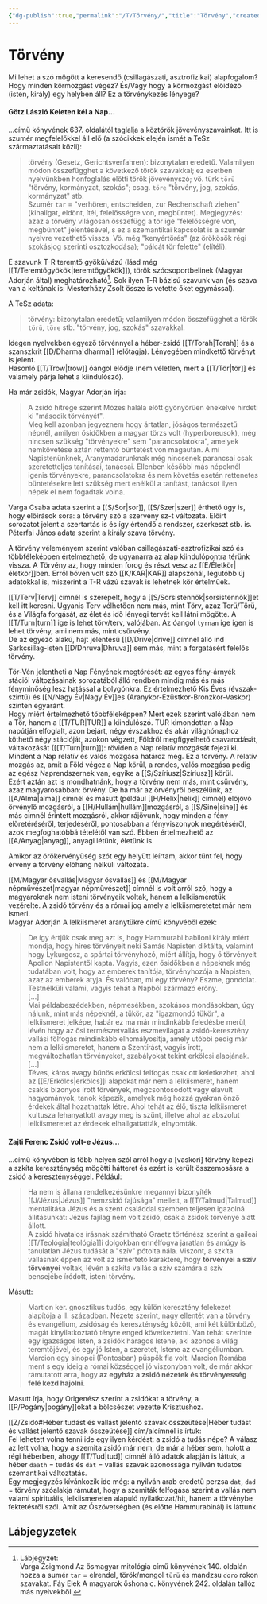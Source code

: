 ```yaml
---
{"dg-publish":true,"permalink":"/T/Törvény/","title":"Törvény","created":"2025-06-03T12:25","updated":"2025-06-07T18:59"}
---
```



# Törvény

Mi lehet a szó mögött a keresendő (csillagászati, asztrofizikai) alapfogalom? Hogy minden körmozgást végez? És/Vagy hogy a körmozgást előidéző (isten, király) egy helyben áll? Ez a törvénykezés lényege?  

#### Götz László Keleten kél a Nap...

...című könyvének 637. oldalától taglalja a köztörök jövevényszavainkat. Itt is szumér megfelelőkkel áll elő (a szócikkek elején ismét a TeSz származtatásait közli):
> törvény (Gesetz, Gerichtsverfahren): bizonytalan eredetű. Valamilyen módon összefügghet a következő török szavakkal; ez esetben nyelvünkben honfoglalás előtti török jövevényszó; vö. türk `törü` "törvény, kormányzat, szokás"; csag. `töre` "törvény, jog, szokás, kormányzat" stb.  
> Szumér `tar` = "verhören, entscheiden, zur Rechenschaft ziehen" (kihallgat, eldönt, ítél, felelősségre von, megbüntet). Megjegyzés: azaz a törvény világosan összefügg a tör ige "felelősségre von, megbüntet" jelentésével, s ez a szemantikai kapcsolat is a szumér nyelvre vezethető vissza. Vö. még "kenyértörés" (az örökösök régi szokásjog szerinti osztozkodása); "pálcát tör felette" (elítéli).  

E szavunk T-R teremtő gyökű/vázú (lásd még [[T/Teremtőgyökök\|teremtőgyökök]]), török szócsoportbelinek (Magyar Adorján által) meghatározható[^1]. Sok ilyen T-R bázisú szavunk van (és szava van a keltának is: Mesterházy Zsolt össze is vetette őket egymással).  

A TeSz adata:  
> törvény: bizonytalan eredetű; valamilyen módon összefügghet a török `törü`, `töre` stb. "törvény, jog, szokás" szavakkal.  

Idegen nyelvekben egyező törvénnyel a héber-zsidó [[T/Torah\|Torah]] és a szanszkrit [[D/Dharma\|dharma]] (előtagja). Lényegében mindkettő törvényt is jelent.  
Hasonló [[T/Trow\|trow]] óangol elődje (nem véletlen, mert a [[T/Tör\|tör]] és valamely párja lehet a kiindulószó).  

Ha már zsidók, Magyar Adorján írja:  
> A zsidó hitrege szerint Mózes halála előtt gyönyörűen énekelve hirdeti ki "második törvényét".  
> Meg kell azonban jegyeznem hogy ártatlan, jóságos természetű népnél, amilyen ősidőkben a magyar törzs volt (hyperboreusok), még nincsen szükség "törvényekre" sem "parancsolatokra", amelyek nemkövetése aztán rettentő büntetést von magaután. A mi Napistenünknek, Aranymadarunknak még nincsenek parancsai csak szeretetteljes tanításai, tanácsai. Ellenben későbbi más népeknél igenis törvényekre, parancsolatokra és nem követés esetén rettenetes büntetésekre lett szükség mert enélkül a tanítást, tanácsot ilyen népek el nem fogadtak volna.  

Varga Csaba adata szerint a [[S/Sor\|sor]], [[S/Szer\|szer]] érthető úgy is, hogy előírások sora: a törvény szó a szervény sz-t változata. Előírt sorozatot jelent a szertartás is és így értendő a rendszer, szerkeszt stb. is.  
Péterfai János adata szerint a király szava törvény.  

A törvény véleményem szerint valóban csillagászati-asztrofizikai szó és többféleképpen értelmezhető, de ugyanarra az alap kiindulópontra térünk vissza. A Törvény az, hogy minden forog és részt vesz az [[E/Életkör\|életkör]]ben. Erről bőven volt szó [[K/KAR\|KAR]] alapszónál, legutóbb új adatokkal is, miszerint a T-R vázú szavak is lehetnek kör értelműek.  

[[T/Terv\|Terv]] címnél is szerepelt, hogy a [[S/Sorsistennők\|sorsistennők]]et kell itt keresni. Ugyanis Terv vélhetően nem más, mint Törv, azaz Terü/Törü, és a Világfa forgását, az élet és idő lényegi tervét kell látni mögötte. A [[T/Turn\|turn]] ige is lehet törv/terv, valójában. Az óangol `tyrnan` ige igen is lehet törvény, ami nem más, mint csűrvény.  
De az egyező alakú, hajt jelentésű [[D/Drive\|drive]] címnél álló ind Sarkcsillag-isten [[D/Dhruva\|Dhruva]] sem más, mint a forgatásért felelős törvény.  
  

Tör-Vén jelentheti a Nap Fényének megtörését: az egyes fény-árnyék stációi változásainak sorozatából álló rendben mindig más és más fényminőség lesz hatással a bolygónkra. Ez értelmezhető Kis Éves (évszak-szintű) és [[N/Nagy Év\|Nagy Év]]es (Aranykor-Ezüstkor-Bronzkor-Vaskor) szinten egyaránt.  
Hogy miért értelmezhető többféleképpen? Mert ezek szerint valójában nem a Tör, hanem a [[T/TUR\|TUR]] a kiindulószó. TUR kimondottan a Nap napútján elfoglalt, azon bejárt, négy évszakhoz és akár világhónaphoz köthető négy stációját, azokon végzett, Földről megfigyelhető csavarodását, váltakozását ([[T/Turn\|turn]]): röviden a Nap relatív mozgását fejezi ki.  
Mindent a Nap relatív és valós mozgása határoz meg. Ez a törvény. A relatív mozgás az, amit a Föld végez a Nap körül, a rendes, valós mozgása pedig az egész Naprendszernek van, egyike a [[S/Szíriusz\|Szíriusz]] körül.  
Ezért aztán azt is mondhatnánk, hogy a törvény nem más, mint csűrvény, azaz magyarosabban: örvény. De ha már az örvényről beszélünk, az [[A/Alma\|alma]] címnél és másutt (például [[H/Helix\|helix]] címnél) előjövő örvénylő mozgásról, a [[H/Hullám\|hullám]]mozgásról, a [[S/Sine\|sine]] és más címnél érintett mozgásról, akkor rájövunk, hogy minden a fény előretéréséről, terjedéséről, pontosabban a fényviszonyok megértéséről, azok megfoghatóbbá tételétől van szó. Ebben értelmezhető az [[A/Anyag\|anyag]], anyagi létünk, életünk is.  

Amikor az örökérvényűség szót egy helyütt leírtam, akkor tűnt fel, hogy érvény a törvény előhang nélküli változata.  

[[M/Magyar ősvallás\|Magyar ősvallás]] és [[M/Magyar népművészet\|magyar népművészet]] címnél is volt arról szó, hogy a magyaroknak nem isteni törvényeik voltak, hanem a lelkiismeretük vezérelte. A zsidó törvény és a római jog amely a lelkiismeretetet már nem ismeri.  
Magyar Adorján A lelkiismeret aranytükre című könyvéből ezek:  
> De így értjük csak meg azt is, hogy Hammurabi babiloni király miért mondja, hogy híres törvényeit neki Samás Napisten diktálta, valamint hogy Lykurgosz, a spártai törvényhozó, miért állítja, hogy ő törvényeit Apollon Napistentől kapta. Vagyis, ezen ősidőkben a népeknek még tudatában volt, hogy az emberek tanítója, törvényhozója a Napisten, azaz az emberek atyja. És valóban, mi egy törvény? Eszme, gondolat. Testnélküli valami, vagyis tehát a Napból származó erőny.  
> \[...\]  
> Mai példabeszédekben, népmesékben, szokásos mondásokban, úgy nálunk, mint más népeknél, a tükör, az "igazmondó tükör", a lelkiismeret jelképe, habár ez ma már mindinkább feledésbe merül, lévén hogy az ősi természetvallás eszmevilágát a zsidó-keresztény vallási fölfogás mindinkább elhomályosítja, amely utóbbi pedig már nem a lelkiismeretet, hanem a Szentírást, vagyis írott, megváltozhatlan törvényeket, szabályokat tekint erkölcsi alapjának.  
> \[...\]  
> Téves, káros avagy bűnös erkölcsi felfogás csak ott keletkezhet, ahol az [[E/Erkölcs\|erkölcs]]i alapokat már nem a lelkiismeret, hanem csakis bizonyos írott törvények, megcsontosodott vagy elavult hagyományok, tanok képezik, amelyek még hozzá gyakran önző érdekek által hozathattak létre. Ahol tehát az élő, tiszta lelkiismeret kultusza lehanyatlott avagy meg is szünt, illetve ahol az abszolut lelkiismeretet az érdekek elhallgattatták, elnyomták.  

#### Zajti Ferenc Zsidó volt-e Jézus...  

...című könyvében is több helyen szól arról hogy a \[vaskori\] törvény képezi a szkíta kereszténység mögötti hátteret és ezért is került összemosásra a zsidó a kereszténységgel. Például:  
> Ha nem is állana rendelkezésünkre megannyi bizonyíték [[J/Jézus\|Jézus]] "nemzsidó fajúsága" mellett, a [[T/Talmud\|Talmud]] mentalitása Jézus és a szent családdal szemben teljesen igazolná állításunkat: Jézus fajilag nem volt zsidó, csak a zsidók törvénye alatt állott.  
> A zsidó hivatalos írásnak számítható Graetz történész szerint a gaileai [[T/Teológia\|teológia]]i dolgokban ennélfogva járatlan és amúgy is tanulatlan Jézus tudását a "szív" pótolta nála. Viszont, a szkíta vallásnak éppen az volt az ismertető karaktere, hogy **törvényei a szív törvényei** voltak, lévén a szkíta vallás a szív számára a szív bensejébe íródott, isteni törvény.  

Másutt:  
> Martion ker. gnosztikus tudós, egy külön keresztény felekezet alapítója a lI. században. Nézete szerint, nagy ellentét van a törvény és evangélium, zsidóság és kereszténység között, ami két különböző, magát kinyilatkoztató tényre enged következtetni. Van tehát szerinte egy igazságos Isten, a zsidók haragos Istene, aki azonos a világ teremtőjével, és egy jó Isten, a szeretet, Istene az evangéliumban.  
> Marcion egy sinopei (Pontosban) püspök fia volt. Marcion Rómába ment s egy ideig a római községgel jó viszonyban volt, de már akkor rámutatott arra, hogy **az egyház a zsidó nézetek és törvényesség felé kezd hajolni**.  

Másutt írja, hogy Origenész szerint a zsidókat a törvény, a [[P/Pogány\|pogány]]okat a bölcsészet vezette Krisztushoz.  

[[Z/Zsidó#Héber tudást és vallást jelentő szavak összeütése\|Héber tudást és vallást jelentő szavak összeütése]] cím/alcímnél is írtuk:  
Fel lehetett volna tenni ide egy ilyen kérdést: a zsidó a tudás népe? A válasz az lett volna, hogy a szemita zsidó már nem, de már a héber sem, holott a régi héberben, ahogy [[T/Tud\|tud]] címnél álló adatok alapján is láttuk, a héber `daath` = tudás és `dat` = vallás szavak azonossága nyilván tudatos szemantikai változtatás.  
Egy megjegyzés kívánkozik ide még: a nyilván arab eredetű perzsa `dat`, `dad` = törvény szóalakja rámutat, hogy a szemiták felfogása szerint a vallás nem valami spirituális, lelkiismereten alapuló nyilatkozat/hit, hanem a törvénybe fektetésről szól. Amit az Ószövetségben (és előtte Hammurabinál) is láttunk.  

## Lábjegyzetek

[^1]: Lábjegyzet:  
Varga Zsigmond Az ősmagyar mitológia című könyvének 140. oldalán hozza a sumér `tar` = elrendel, török/mongol `türü` és mandzsu `doro` rokon szavakat. Fáy Elek A magyarok őshona c. könyvének 242. oldalán tallóz más nyelvekből.  